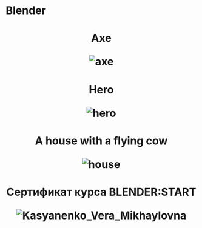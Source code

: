 # Blender

<h1 align="center">Axe</p>

![axe](https://user-images.githubusercontent.com/112972833/210786388-6ab49319-98e3-49f5-92fe-33b6ca41a281.png)

<h1 align="center">Hero</p>

![hero](https://github.com/VeraKasianenko/Courses/assets/112972833/99ad7ac3-c414-42e0-946d-de97e6941a19)

<h1 align="center">A house with a flying cow</p>

![house](https://user-images.githubusercontent.com/112972833/210786465-eadd40d6-8f01-4c79-9a0c-22559a02af3c.png)

<h1 align="center">Сертификат курса BLENDER:START</p>

![Kasyanenko_Vera_Mikhaylovna](https://user-images.githubusercontent.com/112972833/211212856-d780be29-3832-4c53-86a9-59297c45a7eb.png)
